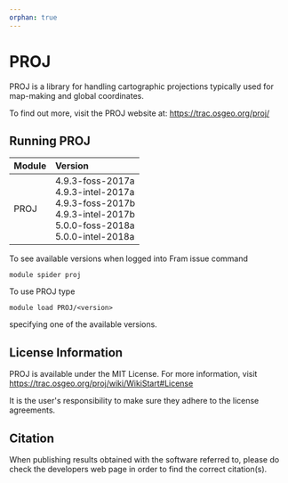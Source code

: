 ```yaml
---
orphan: true
---
```


# PROJ

PROJ is a library for handling cartographic projections typically used for map-making and global coordinates.

To find out more, visit the PROJ website at: https://trac.osgeo.org/proj/

## Running PROJ

| Module     | Version     |
| :------------- | :------------- |
| PROJ |4.9.3-foss-2017a <br>4.9.3-intel-2017a <br>4.9.3-foss-2017b <br>4.9.3-intel-2017b <br>5.0.0-foss-2018a <br>5.0.0-intel-2018a <br>|

To see available versions when logged into Fram issue command

    module spider proj

To use PROJ type

    module load PROJ/<version>

specifying one of the available versions.

## License Information

PROJ is available under the MIT License. For more information, visit https://trac.osgeo.org/proj/wiki/WikiStart#License

It is the user's responsibility to make sure they adhere to the license agreements.

## Citation

When publishing results obtained with the software referred to, please do check the developers web page in order to find the correct citation(s).
